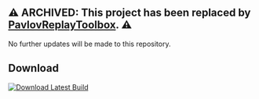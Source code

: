 ## ⚠️ **ARCHIVED:** This project has been replaced by [PavlovReplayToolbox](https://github.com/cikeZ00/PavlovReplayToolbox). ⚠️
No further updates will be made to this repository.

## Download
[![Download Latest Build](https://img.shields.io/badge/Download-Latest%20Build-brightgreen)](https://github.com/cikeZ00/LocalPavTV_GUI/actions)
